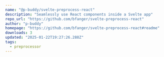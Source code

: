 ```yaml
---
name: "@p-buddy/svelte-preprocess-react"
description: "Seamlessly use React components inside a Svelte app"
repo_url: "https://github.com/bfanger/svelte-preprocess-react"
author: "p-buddy"
homepage: "https://github.com/bfanger/svelte-preprocess-react#readme"
downloads: 3
updated: "2025-01-22T19:27:26.288Z"
tags: 
  - preprocessor
---
```

